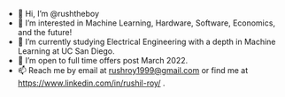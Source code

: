 - 👋 Hi, I’m @rushtheboy
- 👀 I’m interested in Machine Learning, Hardware, Software, Economics, and the future!
- 🌱 I’m currently studying Electrical Engineering with a depth in Machine Learning at UC San Diego.
- 💞️ I’m open to full time offers post March 2022.
- 📫 Reach me by email at rushroy1999@gmail.com or find me at https://www.linkedin.com/in/rushil-roy/ .

<!---
rushtheboy/rushtheboy is a ✨ special ✨ repository because its `README.md` (this file) appears on your GitHub profile.
You can click the Preview link to take a look at your changes.
--->

